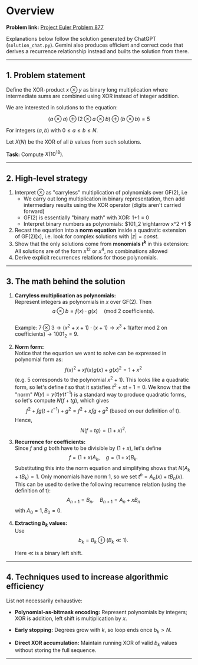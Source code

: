 # Overview

**Problem link:** [Project Euler Problem 877](https://projecteuler.net/problem=877)  

Explanations below follow the solution generated by ChatGPT (`solution_chat.py`). Gemini also produces efficient and correct code that derives a recurrence relationship instead and builts the solution from there.

---

## 1. Problem statement

Define the XOR-product $x \otimes y$ as binary long multiplication where intermediate sums are combined using XOR instead of integer addition.  

We are interested in solutions to the equation:

$$
(a \otimes a) \oplus (2 \otimes a \otimes b) \oplus (b \otimes b) = 5
$$

For integers $(a, b)$ with $0 \leq a \leq b \leq N$.  

Let $X(N)$ be the XOR of all $b$ values from such solutions. 

**Task:** Compute $X(10^{18})$.

---

## 2. High-level strategy

1. Interpret $\otimes$ as "carryless" multiplication of polynomials over GF(2), i.e
   - We carry out long multiplication in binary representation, then add intermediary results using the XOR operator (digits aren't carried forward) 
   - GF(2) is essentially "binary math" with XOR: 1+1 = 0
   - Interpret binary numbers as polynomials: $101_2 \rightarrow x^2 +1 $ 
2. Recast the equation into a **norm equation** inside a quadratic extension of GF(2)[x], i.e. look for complex solutions with $|z| = const$.
3. Show that the only solutions come from **monomials $t^k$** in this extension: All solutions are of the form $x^{12}$ or $x^4$, no combinations allowed  
4. Derive explicit recurrences relations for those polynomials.

---

## 3. The math behind the solution

1. **Carryless multiplication as polynomials:**  
   Represent integers as polynomials in $x$ over GF(2). Then  
   $$a \otimes b = f(x) \cdot g(x) \quad (\text{mod 2 coefficients}).$$  
   Example: $7 \otimes 3 \rightarrow (x^2+x+1) \cdot (x +1) \rightarrow x^3 +1 (\text{after mod 2 on coefficients)} \rightarrow1001_2 = 9.$  

2. **Norm form:**  
   Notice that the equation we want to solve can be expressed in polynomial form as:
   $$ f(x)^2+xf(x)g(x)+g(x)^2=1+x^2 $$
   (e.g. 5 corresponds to the polynomial $x^2+1$). This looks like a quadratic form, so let's define $t$ so that it satisfies $t^2 + x t + 1 = 0$. We know that the "norm" $N(y) =y(t) y(t^{-1})$ is a standard way to produce quadratic forms, so let's compute $N(f+tg)$, which gives
   $$ f^2+fg(t+t^{-1}) +g^2 = f^2 +xfg +g^2 \text{ (based on our definition of t).}$$
   Hence, 
   $$N(f + t g) = (1+x)^2.$$

3. **Recurrence for coefficients:**  
   Since $f$ and $g$ both have to be divisible by $(1+x)$, let's define 
   $$
   f = (1+x) A_k, \quad g = (1+x) B_k.
   $$
   Substituting this into the norm equation and simplifying shows that $N(A_k +tB_k) = 1$. Only monomials have norm 1, so we set $t^n = A_n(x) + t B_n(x)$. This can be used to derive the following recurrence relation (using the definition of t):
   $$
   A_{n+1} = B_n, \quad B_{n+1} = A_n + x B_n
   $$
   with $A_0=1, B_0=0$.


5. **Extracting $b_k$ values:**  
   Use 
   $$
   b_k = B_k \oplus (B_k \ll 1).
   $$

   Here $\ll$ is a binary left shift.

---

## 4. Techniques used to increase algorithmic efficiency

List not necessarily exhaustive:

- **Polynomial-as-bitmask encoding:** Represent polynomials by integers; XOR is addition, left shift is multiplication by $x$.

- **Early stopping:** Degrees grow with $k$, so loop ends once $b_k > N$. 

- **Direct XOR accumulation:** Maintain running XOR of valid $b_k$ values without storing the full sequence.  

---
